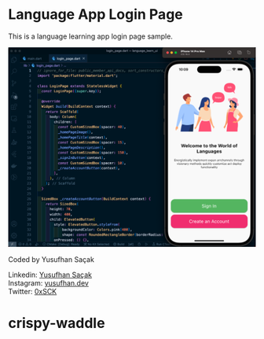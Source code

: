# Language App Login Page

This is a language learning app login page sample.

![](/assets/screenshot1.png)

Coded by Yusufhan Saçak

Linkedin: [Yusufhan Saçak](https://www.linkedin.com/in/yusufhansacak/)<br />
Instagram: [yusufhan.dev](https://www.instagram.com/yusufhan.dev)<br />
Twitter: [0xSCK](https://twitter.com/0xSCK)<br />
# crispy-waddle
